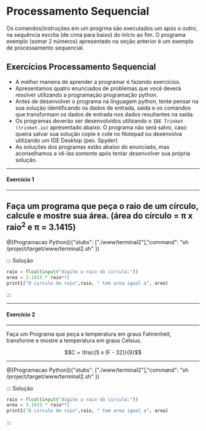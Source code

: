 # Processamento Sequencial

Os comandos/instruções em um progrma são executados um após o outro, na sequência escrita (de cima para baixo) do início ao fim. O programa exemplo (somar 2 números) apresentado na seção anterior é um exemplo de processamento sequencial.

## Exercícios Processamento Sequencial
+ A melhor maneira de aprender a programar é fazendo exercícios. 
+ Apresentamos quatro enunciados de problemas que você deverá resolver utilizando a programação programação python. 
+ Antes de desenvolver o programa na linguagem python, tente pensar na sua solução identificando os dados de entrada, saída e os comandos que transformam os dados de entrada nos dados resultantes na saída.
+ Os  programas deverão ser desenvolvidos utilizando o `IDE Trinket (trinket.io)` apresentado abaixo. O programa não será salvo, caso queira salvar sua solução copie e cole no Notepad ou desenvolva utilizando um IDE Desktop (pex. Spyder)
+ As soluções dos programas estão abaixo do enunciado, mas aconselhamos a vê-las somente após tentar desenvolver sua própria solução. 
---
 #### Exercício 1  
---
Faça um programa que peça o raio de um círculo, calcule e mostre sua área. (área do círculo = π x raio<sup>2</sup> e π = 3.1415)
---

@[Programacao Python]({"stubs": ["./www/terminal2"],"command": "sh /project/target/www/terminal2.sh" })

::: Solução
``` python
raio = float(input("digite o raio do círculo:"))
area = 3.1415 * raio**2
print1("O circulo de raio",raio, " tem area igual a", area)
```
:::

---
 #### Exercício 2  
---
Faça um Programa que peça a temperatura em graus Fahrenheit, transforme e mostre a temperatura em graus Celsius.
``` math
C = \frac{5 x (F - 32)}{9}
```
---

@[Programacao Python]({"stubs": ["./www/terminal2"],"command": "sh /project/target/www/terminal2.sh" })

::: Solução
``` python
raio = float(input("digite o raio do círculo:"))
area = 3.1415 * raio**2
print1("O circulo de raio",raio, " tem area igual a", area)
```
:::

